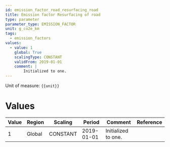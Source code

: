 ```yaml
---
id: emission_factor_road_resurfacing_road
title: Emission factor Resurfacing of road
type: parameter
parameter_type: EMISSION_FACTOR
unit: g_co2e_km
tags:
  - emission_factors
values:
  - value: 1
    global: True
    scalingType: CONSTANT
    validFrom: 2019-01-01
    comment: |
        Initialized to one.
---
```



Unit of measure: `{{unit}}`


# Values


| Value | Region | Scaling | Period | Comment | Reference |
|-------|--------|---------|--------|---------|-----------|
| 1 | Global | CONSTANT | 2019-01-01 | Initialized to one. |  |


